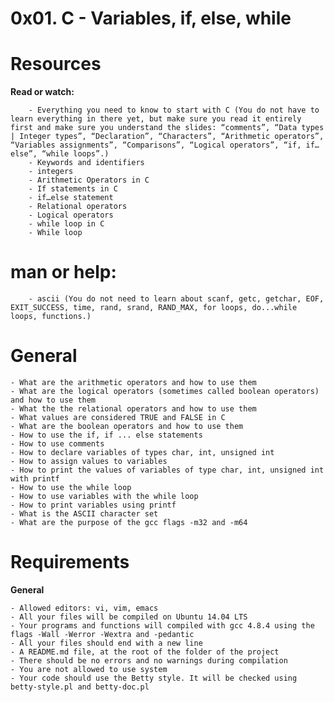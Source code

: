 # **0x01. C - Variables, if, else, while**

# **Resources**

**Read or watch:**

        - Everything you need to know to start with C (You do not have to learn everything in there yet, but make sure you read it entirely first and make sure you understand the slides: “comments”, “Data types | Integer types”, “Declaration”, “Characters”, “Arithmetic operators”, “Variables assignments”, “Comparisons”, “Logical operators”, “if, if…else”, “while loops”.)
        - Keywords and identifiers
        - integers
        - Arithmetic Operators in C
        - If statements in C
        - if…else statement
        - Relational operators
        - Logical operators
        - while loop in C
        - While loop

# **man or help:**

        - ascii (You do not need to learn about scanf, getc, getchar, EOF, EXIT_SUCCESS, time, rand, srand, RAND_MAX, for loops, do...while loops, functions.)

# **General**

	- What are the arithmetic operators and how to use them
	- What are the logical operators (sometimes called boolean operators) and how to use them
	- What the the relational operators and how to use them
	- What values are considered TRUE and FALSE in C
	- What are the boolean operators and how to use them
	- How to use the if, if ... else statements
	- How to use comments
	- How to declare variables of types char, int, unsigned int
	- How to assign values to variables
	- How to print the values of variables of type char, int, unsigned int with printf
	- How to use the while loop
	- How to use variables with the while loop
	- How to print variables using printf
	- What is the ASCII character set
	- What are the purpose of the gcc flags -m32 and -m64

# **Requirements**

**General**

	- Allowed editors: vi, vim, emacs
	- All your files will be compiled on Ubuntu 14.04 LTS
	- Your programs and functions will compiled with gcc 4.8.4 using the flags -Wall -Werror -Wextra and -pedantic
	- All your files should end with a new line
	- A README.md file, at the root of the folder of the project
	- There should be no errors and no warnings during compilation
	- You are not allowed to use system
	- Your code should use the Betty style. It will be checked using betty-style.pl and betty-doc.pl
